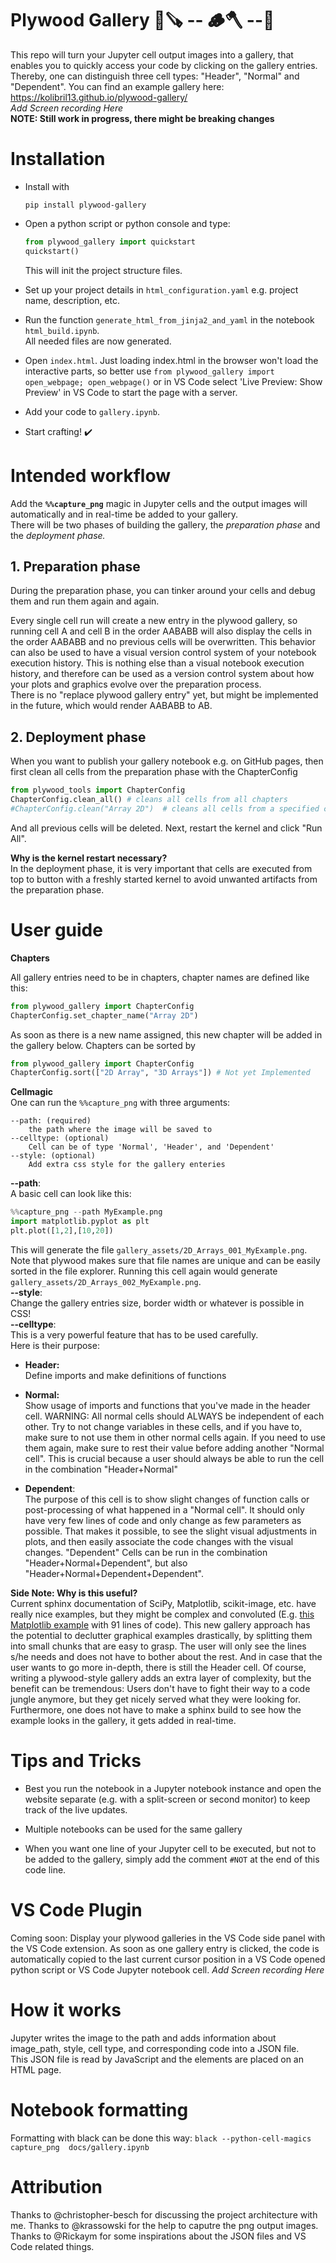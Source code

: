 # Plywood Gallery 🌲🪚 -- 🪵🪓 --🚪

This repo will turn your Jupyter cell output images into a gallery, that enables you to quickly access your code by clicking on the gallery entries. Thereby, one can distinguish three cell types: "Header", "Normal" and "Dependent". 
You can find an example gallery here: https://kolibril13.github.io/plywood-gallery/   
*Add Screen recording Here*  
**NOTE: Still work in progress, there might be breaking changes**

# Installation

* Install with  
    ```
    pip install plywood-gallery
    ```

* Open a python script or python console and type:
    ```py
    from plywood_gallery import quickstart
    quickstart()
    ```
    This will init the project structure files.  
* Set up your project details in `html_configuration.yaml` e.g. project name, description, etc.  
* Run the function `generate_html_from_jinja2_and_yaml` in the notebook  `html_build.ipynb`.  
All needed files are now generated.  
* Open `index.html`.  Just loading index.html in the browser won't load the interactive parts, so better use `from plywood_gallery import open_webpage; open_webpage()` or in VS Code select 'Live Preview: Show Preview' in VS Code to start the page with a server.  
* Add your code to `gallery.ipynb`.   

* Start crafting! ✔️

# Intended workflow

Add the **`%%capture_png`** magic in Jupyter cells and the output images will automatically and in real-time be added to your gallery.   
There will be two phases of building the gallery, the *preparation phase* and the *deployment phase.*

## 1. Preparation phase

During the preparation phase, you can tinker around your cells and debug them and run them again and again.

Every single cell run will create a new entry in the plywood gallery, so running cell A and cell B  in the order AABABB will also display the cells in the order AABABB and no previous cells will be overwritten. 
This behavior can also be used to have a visual version control system of your notebook execution history. 
This is nothing else than a visual notebook execution history, and therefore can be used as a version control system about how your plots and graphics evolve over the preparation process.  
There is no "replace plywood gallery entry" yet, but might be implemented in the future, which would render AABABB to AB.

## 2. Deployment phase

When you want to publish your gallery notebook e.g. on GitHub pages, then first clean all cells from the preparation phase with the ChapterConfig  
```py
from plywood_tools import ChapterConfig
ChapterConfig.clean_all() # cleans all cells from all chapters
#ChapterConfig.clean("Array 2D")  # cleans all cells from a specified chapter
```

And all previous cells will be deleted.
Next, restart the kernel and click "Run All".

**Why is the kernel restart necessary?**  
In the deployment phase, it is very important that cells are executed from top to button with a freshly started kernel to avoid unwanted artifacts from the preparation phase.

# User guide

**Chapters**  

All gallery entries need to be in chapters, chapter names are defined like this:
```py
from plywood_gallery import ChapterConfig
ChapterConfig.set_chapter_name("Array 2D")
```
As soon as there is a new name assigned, this new chapter will be added in the gallery below.
Chapters can be sorted by 
```py
from plywood_gallery import ChapterConfig
ChapterConfig.sort(["2D Array", "3D Arrays"]) # Not yet Implemented
```

**Cellmagic**  
One can run the `%%capture_png` with three arguments:
```
--path: (required)
    the path where the image will be saved to
--celltype: (optional)
    Cell can be of type 'Normal', 'Header', and 'Dependent'
--style: (optional)
    Add extra css style for the gallery enteries
```
**--path**:  
A basic cell can look like this:
```py
%%capture_png --path MyExample.png
import matplotlib.pyplot as plt
plt.plot([1,2],[10,20])
```
This will generate the file `gallery_assets/2D_Arrays_001_MyExample.png`. Note that plywood makes sure that file names are unique and can be easily sorted in the file explorer.
Running this cell again would generate `gallery_assets/2D_Arrays_002_MyExample.png`.   
**--style**:  
Change the gallery entries size, border width or whatever is possible in CSS!  
**--celltype**:    
This is a very powerful feature that has to be used carefully.  
Here is their purpose:  

* **Header:**  
Define imports and make definitions of functions

* **Normal:**  
Show usage of imports and functions that you've made in the header cell. WARNING: All normal cells should ALWAYS be independent of each other. Try to not change variables in these cells, and if you have to, make sure to not use them in other normal cells again. If you need to use them again, make sure to rest their value before adding another "Normal cell". This is crucial because a user should always be able to run the cell in the combination "Header+Normal"
* **Dependent**:  
The purpose of this cell is to show slight changes of function calls or post-processing of what happened in a "Normal cell". It should only have very few lines of code and only change as few parameters as possible. That makes it possible, to see the slight visual adjustments in plots, and then easily associate the code changes with the visual changes. "Dependent" Cells can be run in the combination "Header+Normal+Dependent", but also "Header+Normal+Dependent+Dependent".



**Side Note: Why is this useful?**   
Current sphinx documentation of SciPy, Matplotlib, scikit-image, etc. have really nice examples, but they might be complex and convoluted (E.g. [this Matplotlib example](https://matplotlib.org/stable/gallery/shapes_and_collections/artist_reference.html#sphx-glr-gallery-shapes-and-collections-artist-reference-py)   with 91 lines of code).
This new gallery approach has the potential to declutter graphical examples drastically, by splitting them into small chunks that are easy to grasp. The user will only see the lines s/he needs and does not have to bother about the rest. And in case that the user wants to go more in-depth, there is still the Header cell.
Of course, writing a plywood-style gallery adds an extra layer of complexity, but the benefit can be tremendous: Users don't have to fight their way to a code jungle anymore, but they get nicely served what they were looking for.
Furthermore, one does not have to make a sphinx build to see how the example looks in the gallery, it gets added in real-time.


# Tips and Tricks

* Best you run the notebook in a Jupyter notebook instance and open the website separate (e.g. with a split-screen or second monitor) to keep track of the live updates.

* Multiple notebooks can be used for the same gallery

* When you want one line of your Jupyter cell to be executed, but not to be added to the gallery, simply add the comment `#NOT` at the end of this code line.

# VS Code Plugin
Coming soon:
Display your plywood galleries in the VS Code side panel with the VS Code extension. As soon as one gallery entry is clicked, the code is automatically copied to the last current cursor position in a VS Code opened python script or VS Code Jupyter notebook cell.
*Add Screen recording Here*


# How it works
Jupyter writes the image to the path and adds information about image_path, style, cell type, and corresponding code into a JSON file.   
This JSON file is read by JavaScript and the elements are placed on an HTML page.

# Notebook formatting
Formatting with black can be done this way:
`black --python-cell-magics capture_png  docs/gallery.ipynb`


# Attribution

Thanks to @christopher-besch for discussing the project architecture with me.
Thanks to @krassowski for the help to caputre the png output images.
Thanks to @Rickaym for some inspirations about the JSON files and VS Code related things.